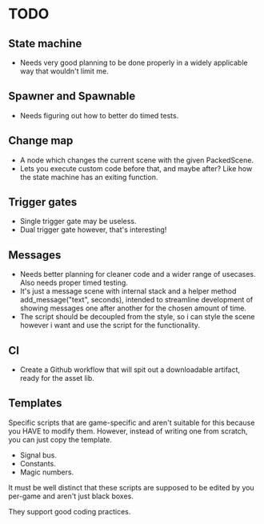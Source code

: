 # TODO

## State machine

- Needs very good planning to be done properly in a widely applicable way that wouldn't limit me.

## Spawner and Spawnable

- Needs figuring out how to better do timed tests.

## Change map

- A node which changes the current scene with the given PackedScene.
- Lets you execute custom code before that, and maybe after? Like how the state machine has an exiting function.

## Trigger gates

- Single trigger gate may be useless.
- Dual trigger gate however, that's interesting!

## Messages

- Needs better planning for cleaner code and a wider range of usecases. Also needs proper timed testing.
- It's just a message scene with internal stack and a helper method add_message("text", seconds), intended to streamline development of showing messages one after another for the chosen amount of time.
- The script should be decoupled from the style, so i can style the scene however i want and use the script for the functionality.

## CI

- Create a Github workflow that will spit out a downloadable artifact, ready for the asset lib.

## Templates

Specific scripts that are game-specific and aren't suitable for this because you HAVE to modify them. However, instead of writing one from scratch, you can just copy the template.
- Signal bus.
- Constants.
- Magic numbers.

It must be well distinct that these scripts are supposed to be edited by you per-game and aren't just black boxes.

They support good coding practices.
